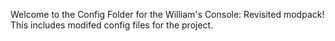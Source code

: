 Welcome to the Config Folder for the William's Console: Revisited modpack! This includes modifed config files for the project.

